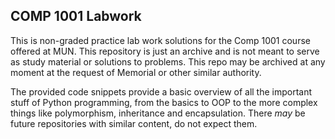 ## COMP 1001 Labwork

This is non-graded practice lab work solutions for the Comp 1001 course offered at MUN. This repository is just an archive and is not meant to serve as study material or solutions to problems. This repo may be archived at any moment at the request of Memorial or other similar authority.

The provided code snippets provide a basic overview of all the important stuff of Python programming, from the basics to OOP to the more complex things like polymorphism, inheritance and encapsulation. There *may* be future repositories with similar content, do not expect them.
